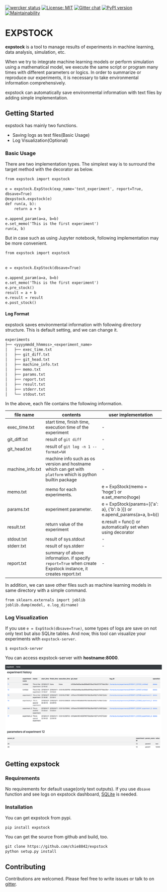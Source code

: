 [![wercker status](https://app.wercker.com/status/da135ca979d1a5dcb1ed72e2f5de1f65/s/master "wercker status")](https://app.wercker.com/project/byKey/da135ca979d1a5dcb1ed72e2f5de1f65) [![License: MIT](https://img.shields.io/badge/License-MIT-yellow.svg)](https://opensource.org/licenses/MIT) [![Gitter chat](https://badges.gitter.im/gitterHQ/gitter.png)](https://gitter.im/expstock/expstock) [![PyPI version](https://badge.fury.io/py/expstock.svg)](https://badge.fury.io/py/expstock) [![Maintainability](https://api.codeclimate.com/v1/badges/37c08a214b40cfdc9ac6/maintainability)](https://codeclimate.com/github/chie8842/expstock/maintainability) 
# EXPSTOCK

**expstock** is a tool to manage results of experiments in machine learning, data analysis, simulation, etc.

When we try to integrate machine learning models or perform simulation using a mathematical model, we execute the same script or program many times with different parameters or logics.
In order to summarize or reproduce our experiments, it is necessary to take environmental information comprehensively.

expstock can automatically save environmental information with text files by adding simple implementation.

## Getting Started

expstock has mainly two functions.

* Saving logs as test files(Basic Usage)
* Log Visualization(Optional)

### Basic Usage

There are two implementation types.
The simplest way is to surround the target method with the decorator as below.

```
from expstock import expstock

e = expstock.ExpStock(exp_name='test_experiment', report=True, dbsave=True)
@expstock.expstock(e)
def run(a, b):
    return a + b

e.append_param(a=a, b=b)
e.set_memo('This is the first experiment')
run(a, b)
```

But in case such as using Jupyter notebook, following implementation may be more convenient.

```
from expstock import expstock


e = expstock.ExpStock(dbsave=True)

e.append_param(a=a, b=b)
e.set_memo('This is the first experiment')
e.pre_stock()
result = a + b
e.result = result
e.post_stock()
```


#### Log Format

expstock saves environmental information with following directory structure. This is default setting, and we can change it.

```
experiments
├── <yyyymmdd_hhmmss>_<experiment_name>
│   ├── exec_time.txt
│   ├── git_diff.txt
│   ├── git_head.txt
│   ├── machine_info.txt
│   ├── memo.txt
│   ├── params.txt
│   ├── report.txt
│   ├── result.txt
│   ├── stderr.txt
│   └── stdout.txt

```

In the above, each file contains the following information.

|file name | contents|user implementation|
|----------|---------|--------|
|exec_time.txt |start time, finish time, execution time of the experiment| - |
|git_diff.txt | result of `git diff`| - |
|git_head.txt |result of `git log -n 1 --format=%H`| - |
|machine_info.txt |machine info such as os version and hostname which can get with `platform` which is python builtin package| - |
|memo.txt |memo for each experiments. | e = ExpStock(memo = 'hoge') or e.set_memo(hoge) |
|params.txt |experiment parameter. | e = ExpStock(params=[{'a': a}, {'b': b }]) or  e.apend_params(a=a, b=b))|
|result.txt|return value of the experiment| e.result = func() or automatically set when using decorator|
|stdout.txt|result of sys.stdout| - |
|stderr.txt|result of sys.stderr| - |
|report.txt|summary of above information. if specify `report=True` when create Expstock instance, it creates report.txt| - |

In addition, we can save other files such as machine learning models in same directory with a simple command.

```
from sklearn.externals import joblib
joblib.dump(model, e.log_dirname)
```

### Log Visualization

If you use `e = ExpStock(dbsave=True)`, some types of logs are save on not only text but also SQLite tables.
And now, this tool can visualize your experiments with `expstock-server`.

```
$ expstock-server
```

You can access expstock-server with **hostname:8000**.

![expstock-server](./img/expstock-server.png) 

## Getting expstock

### Requirements
No requirements for default usage(only text outputs).
If you use `dbsave` function and see logs on expstock dashboard, [SQLite](https://www.sqlite.org/index.html) is needed.


### Installation

You can get expstock from pypi.

```
pip install expstock
```

You can get the source from github and build, too.

```
git clone https://github.com/chie8842/expstock
python setup.py install
```

## Contributing

Contributions are welcomed. Please feel free to write issues or talk to on [gitter](https://gitter.im/expstock/expstock).
